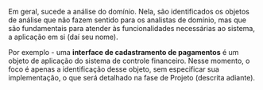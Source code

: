 Em geral, sucede a análise do domínio. Nela, são identificados os objetos de análise que não fazem sentido para os analistas de domínio, mas que são fundamentais para atender às funcionalidades necessárias ao sistema, a aplicação em si (daí seu nome). 

Por exemplo - uma **interface de cadastramento de pagamentos** é um objeto de aplicação do sistema de controle financeiro. Nesse momento, o foco é apenas a identificação desse objeto, sem especificar sua implementação, o que será detalhado na fase de Projeto (descrita adiante).